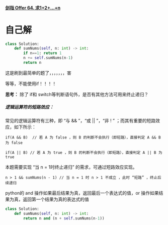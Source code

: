 #### [剑指 Offer 64. 求1+2+…+n](https://leetcode-cn.com/problems/qiu-12n-lcof/)



# 自己解

```python
class Solution:
    def sumNums(self, n: int) -> int:
        if n==1: return 1
        n += self.sumNums(n-1)
        return n
```

这是刷到最简单的题了，，，，，，，害

等等，不能使用if！！！！

**思考：** 除了 if和 switch等判断语句外，是否有其他方法可用来终止递归？

##### 逻辑运算符的短路效应：

常见的逻辑运算符有三种，即 “与 && ”，“或 || ”，“非 ! ” ；而其有重要的短路效应，如下所示：

```
if(A && B)  // 若 A 为 false ，则 B 的判断不会执行（即短路），直接判定 A && B 为 false

if(A || B) // 若 A 为 true ，则 B 的判断不会执行（即短路），直接判定 A || B 为 true

```

本题需要实现 “当 n = 1时终止递归” 的需求，可通过短路效应实现。

```
n > 1 && sumNums(n - 1) // 当 n = 1 时 n > 1 不成立 ，此时 “短路” ，终止后续递归
```

python的 and 操作如果最后结果为真，返回最后一个表达式的值，or 操作如果结果为真，返回第一个结果为真的表达式的值

```python
class Solution:
    def sumNums(self, n: int) -> int:
        return n and (n + self.sumNums(n-1))
```

